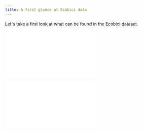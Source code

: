```yaml
---
title: A first glance at Ecobici data
---
```


Let's take a first look at what can be found in the Ecobici dataset.

![Top Origins](datasource/top_20_stations_destinations.md)

![Top Destinations](datasource/top_20_stations_destinations.md)